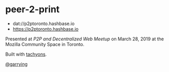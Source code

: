# peer-2-print

- dat://p2ptoronto.hashbase.io
- https://p2ptoronto.hashbase.io

Presented at _P2P and Decentralized Web Meetup_ on March 28, 2019 at the Mozilla Community Space in Toronto.

Built with [tachyons](http://tachyons.io/).

[@garrying](https://twitter.com/garrying)